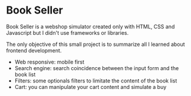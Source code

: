 # Book Seller

Book Seller is a webshop simulator created only with HTML, CSS and Javascript but I didn't use frameworks or libraries.

The only objective of this small project is to summarize all I learned about frontend development.

- Web responsive: mobile first
- Search engine: search coincidence between the input form and the book list
- Filters: some optionals filters to limitate the content of the book list
- Cart: you can manipulate your cart content and simulate a buy
